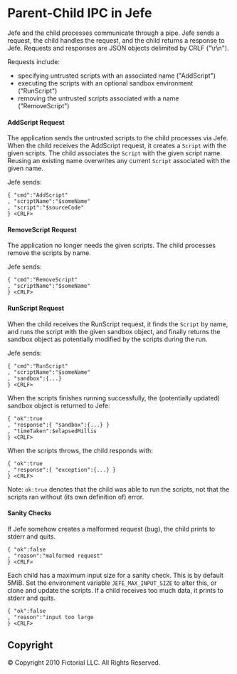 # Parent-Child IPC in Jefe

Jefe and the child processes communicate through a pipe.  Jefe sends a request,
the child handles the request, and the child returns a response to Jefe.  Requests
and responses are JSON objects delimited by CRLF ("\r\n").

Requests include:

* specifying untrusted scripts with an associated name ("AddScript")
* executing the scripts with an optional sandbox environment ("RunScript")
* removing the untrusted scripts associated with a name ("RemoveScript")

#### AddScript Request

The application sends the untrusted scripts to the child processes via Jefe.
When the child receives the AddScript request, it creates a `Script` with the
given scripts. The child associates the `Script` with the given script name.
Reusing an existing name overwrites any current `Script` associated with the
given name.

Jefe sends:

    { "cmd":"AddScript"
    , "scriptName":"$someName"
    , "script":"$sourceCode"
    } <CRLF>

#### RemoveScript Request

The application no longer needs the given scripts. The child processes remove
the scripts by name.

Jefe sends:

    { "cmd":"RemoveScript"
    , "scriptName":"$someName"
    } <CRLF>

#### RunScript Request

When the child receives the RunScript request, it finds the `Script` by name,
and runs the script with the given sandbox object, and finally returns the
sandbox object as potentially modified by the scripts during the run.

Jefe sends:

    { "cmd":"RunScript"
    , "scriptName":"$someName"
    , "sandbox":{...}
    } <CRLF>

When the scripts finishes running successfully, the (potentially updated) sandbox
object is returned to Jefe:

    { "ok":true
    , "response":{ "sandbox":{...} }
    , "timeTaken":$elapsedMillis
    } <CRLF>

When the scripts throws, the child responds with:

    { "ok":true
    , "response":{ "exception":{...} }
    } <CRLF>

Note: `ok:true` denotes that the child was able to run the scripts, not that the
scripts ran without (its own definition of) error.

#### Sanity Checks

If Jefe somehow creates a malformed request (bug), the child prints to stderr and quits.

    { "ok":false
    , "reason":"malformed request"
    } <CRLF>

Each child has a maximum input size for a sanity check.  This is by default 5MiB.
Set the environment variable `JEFE_MAX_INPUT_SIZE` to alter this, or clone and update
the scripts. If a child receives too much data, it prints to stderr and quits.

    { "ok":false
    , "reason":"input too large
    } <CRLF>

## Copyright

© Copyright 2010 Fictorial LLC. All Rights Reserved.
